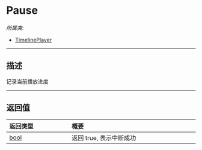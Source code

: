# Pause

*所属类*:
* [TimelinePlayer](/Api/Classes/Other/TimelinePlayer.md)
------------------------------------------------------------------------------------------
## 描述

记录当前播放进度


------------------------------------------------------------------------------------------
## 返回值

|<div style="width:150px">返回类型</div>|<div style="width:520px">概要</div>|
|:---|:---|
|[bool](/Api/DataType/Bool.md)|返回 true, 表示中断成功|
